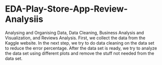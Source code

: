 # EDA-Play-Store-App-Review-Analysiis
Analysing and Organising Data, Data Cleaning, Business Analysis and Visualization, and Reviews Analysis. First, we collect the data from the Kaggle website. In the next step, we try to do data cleaning on the data set to reduce the error percentage. After the data set is ready, we try to analyze the data set using different plots and remove the stuff not needed from the data set.
